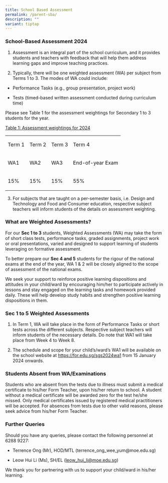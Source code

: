```yaml
---
title: School Based Assessment
permalink: /parent-sba/
description: ""
variant: tiptap
---
```

<h3>School-Based Assessment 2024</h3><ol data-tight="true" class="tight"><li><p>Assessment is an integral part of the school curriculum, and it provides students and teachers with feedback that will help them address learning gaps and improve teaching practices.</p></li><li><p>Typically, there will be one weighted assessment (WA) per subject from Terms 1 to 3. The modes of WA could include:</p></li></ol><ul data-tight="true" class="tight"><li><p>Performance Tasks (e.g., group presentation, project work)</p></li><li><p>Tests (timed-based written assessment conducted during curriculum time)</p><p></p></li></ul><p>Please see Table 1 for the assessment weightings for Secondary 1 to 3 students for the year.</p><p><u>Table 1: Assessment weightings for 2024</u></p><table><tbody><tr><td rowspan="1" colspan="1"><p>Term 1</p></td><td rowspan="1" colspan="1"><p>Term 2</p></td><td rowspan="1" colspan="1"><p>Term 3</p></td><td rowspan="1" colspan="1"><p>Term 4</p></td></tr><tr><td rowspan="1" colspan="1"><p>WA1</p></td><td rowspan="1" colspan="1"><p>WA2</p></td><td rowspan="1" colspan="1"><p>WA3</p></td><td rowspan="1" colspan="1"><p>End-of-year Exam</p></td></tr><tr><td rowspan="1" colspan="1"><p>15%</p></td><td rowspan="1" colspan="1"><p>15%</p></td><td rowspan="1" colspan="1"><p>15%</p></td><td rowspan="1" colspan="1"><p>55%</p></td></tr></tbody></table><ol start="3" data-tight="true" class="tight"><li><p>For subjects that are taught on a per-semester basis, i.e. Design and Technology and Food and Consumer education, respective subject teachers will inform students of the details on assessment weighting.&nbsp;&nbsp;</p></li></ol><h3>What are Weighted Assessments?</h3><p>For our&nbsp;<strong>Sec 1 to 3</strong>&nbsp;students, Weighted Assessments (WA) may take the form of short class tests, performance tasks, graded assignments, project work or oral presentations, varied and designed to support learning of students leveraging on formative assessment.</p><p>To better prepare our&nbsp;<strong>Sec 4 and 5</strong>&nbsp;students for the rigour of the national exams at the end of the year, WA 1 &amp; 2 will be closely aligned to the scope of assessment of the national exams.</p><p>We seek your support to reinforce positive learning dispositions and attitudes in your child/ward by encouraging him/her to participate actively in lessons and stay engaged on the learning tasks and homework provided daily. These will help develop study habits and strengthen positive learning dispositions in them.</p><h3>Sec 1 to 5 Weighted Assessments</h3><ol data-tight="true" class="tight"><li><p>In Term 1, WA will take place in the form of Performance Tasks or short tests across the different subjects. Respective subject teachers will inform students of the necessary details. Do note that WA1 will take place from Week 4 to Week 8.</p></li><li><p>The schedule and scope for your child’s/ward’s WA1 will be available on the school website at <a href="https://for.edu.sg/sgs2024wa1" rel="noopener noreferrer nofollow" target="_blank">https://for.edu.sg/sgs2024wa1</a> from 15 January 2024 onwards.</p></li></ol><h3>Students Absent from WA/Examinations</h3><p>Students who are absent from the tests due to illness must submit a medical certificate to his/her Form Teacher, upon his/her return to school. A student without a medical certificate will be awarded zero for the test he/she missed. Only medical certificates issued by registered medical practitioners will be accepted. For absences from tests due to other valid reasons, please seek advice from his/her Form Teacher.</p><h3>Further Queries</h3><p>Should you have any queries, please contact the following personnel at 6288 9227:</p><ul data-tight="true" class="tight"><li><p>Terrence Ong (Mr), HOD/MTL (<a rel="noopener noreferrer nofollow" target="_blank">terrence_ong_wee_yum@moe.edu.sg</a>)</p></li><li><p>Leow Hui Li (Ms), SH/EL (<a href="mailto:leow_hui_li@moe.edu.sg" rel="noopener noreferrer nofollow" target="_blank">leow_hui_li@moe.edu.sg</a>)</p></li></ul><p>We thank you for partnering with us to support your child/ward in his/her learning.</p>